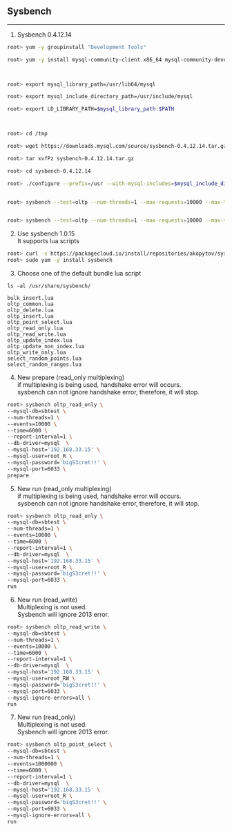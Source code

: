 ## Sysbench  
- - - -  
1. Sysbench 0.4.12.14  
```bash
root> yum -y groupinstall "Development Tools"

root> yum -y install mysql-community-client.x86_64 mysql-community-devel.x86_64



root> export mysql_library_path=/usr/lib64/mysql

root> export mysql_include_directory_path=/usr/include/mysql

root> export LD_LIBRARY_PATH=$mysql_library_path:$PATH



root> cd /tmp

root> wget https://downloads.mysql.com/source/sysbench-0.4.12.14.tar.gz

root> tar xvfPz sysbench-0.4.12.14.tar.gz

root> cd sysbench-0.4.12.14

root> ./configure --prefix=/usr --with-mysql-includes=$mysql_include_directory_path --with-mysql-libs=$mysql_library_path


root> sysbench --test=oltp --num-threads=1 --max-requests=10000 --max-time=60 --db-driver=mysql  --mysql-host='192.168.33.15' --mysql-user=root_RW --mysql-password='bigS3cret!!' --mysql-port=6033 prepare


root> sysbench --test=oltp --num-threads=1 --max-requests=10000 --max-time=60 --db-driver=mysql  --mysql-host='192.168.33.15' --mysql-user=root_RW --mysql-password='bigS3cret!!' --mysql-port=6033 run
```


2. Use sysbench 1.0.15  
It supports lua scripts
```bash
root> curl -s https://packagecloud.io/install/repositories/akopytov/sysbench/script.rpm.sh | sudo bash
root> sudo yum -y install sysbench
```


3. Choose one of the default bundle lua script  
```
ls -al /usr/share/sysbench/

bulk_insert.lua
oltp_common.lua
oltp_delete.lua
oltp_insert.lua
oltp_point_select.lua
oltp_read_only.lua
oltp_read_write.lua
oltp_update_index.lua
oltp_update_non_index.lua
oltp_write_only.lua
select_random_points.lua
select_random_ranges.lua
```


4. New prepare (read_only multiplexing)  
if multiplexing is being used, handshake error will occurs.  
sysbench can not ignore handshake error, therefore, it will stop.  
```bash
root> sysbench oltp_read_only \
--mysql-db=sbtest \
--num-threads=1 \
--events=10000 \
--time=6000 \
--report-interval=1 \
--db-driver=mysql  \
--mysql-host='192.168.33.15' \
--mysql-user=root_R \
--mysql-password='bigS3cret!!' \
--mysql-port=6033 \
prepare
```


5. New run (read_only multiplexing)  
if multiplexing is being used, handshake error will occurs.  
sysbench can not ignore handshake error, therefore, it will stop.  
```bash
root> sysbench oltp_read_only \
--mysql-db=sbtest \
--num-threads=1 \
--events=10000 \
--time=6000 \
--report-interval=1 \
--db-driver=mysql  \
--mysql-host='192.168.33.15' \
--mysql-user=root_R \
--mysql-password='bigS3cret!!' \
--mysql-port=6033 \
run
```


6. New run (read_write)  
Multiplexing is not used.  
Sysbench will ignore 2013 error.  
```bash
root> sysbench oltp_read_write \
--mysql-db=sbtest \
--num-threads=1 \
--events=10000 \
--time=6000 \
--report-interval=1 \
--db-driver=mysql  \
--mysql-host='192.168.33.15' \
--mysql-user=root_RW \
--mysql-password='bigS3cret!!' \
--mysql-port=6033 \
--mysql-ignore-errors=all \
run 
```

7. New run (read_only)  
Multiplexing is not used.  
Sysbench will ignore 2013 error.  
```bash
root> sysbench oltp_point_select \
--mysql-db=sbtest \
--num-threads=1 \
--events=1000000 \
--time=6000 \
--report-interval=1 \
--db-driver=mysql  \
--mysql-host='192.168.33.15' \
--mysql-user=root_R \
--mysql-password='bigS3cret!!' \
--mysql-port=6033 \
--mysql-ignore-errors=all \
run 
```


